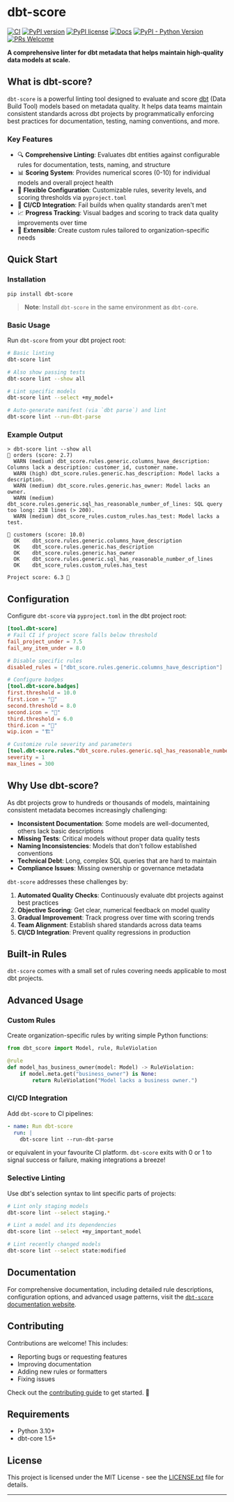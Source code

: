 # dbt-score

[![CI](https://github.com/PicnicSupermarket/dbt-score/actions/workflows/ci.yml/badge.svg)](https://github.com/PicnicSupermarket/dbt-score/actions)
[![PyPI version](https://img.shields.io/pypi/v/dbt-score.svg)](https://pypi.python.org/pypi/dbt-score/)
[![PyPI license](https://img.shields.io/pypi/l/dbt-score.svg)](https://pypi.python.org/pypi/dbt-score/)
[![Docs](https://img.shields.io/badge/Docs-mkdocs-blue)](https://dbt-score.picnic.tech/)
[![PyPI - Python Version](https://img.shields.io/pypi/pyversions/dbt-score.svg)](https://pypi.org/project/dbt-score)
[![PRs Welcome](https://img.shields.io/badge/PRs-welcome-brightgreen.svg)](https://makeapullrequest.com)

**A comprehensive linter for dbt metadata that helps maintain high-quality data
models at scale.**

## What is dbt-score?

`dbt-score` is a powerful linting tool designed to evaluate and score [dbt][dbt]
(Data Build Tool) models based on metadata quality. It helps data teams maintain
consistent standards across dbt projects by programmatically enforcing best
practices for documentation, testing, naming conventions, and more.

### Key Features

- 🔍 **Comprehensive Linting**: Evaluates dbt entities against configurable
  rules for documentation, tests, naming, and structure
- 📊 **Scoring System**: Provides numerical scores (0-10) for individual models
  and overall project health
- 🎯 **Flexible Configuration**: Customizable rules, severity levels, and
  scoring thresholds via `pyproject.toml`
- 🚀 **CI/CD Integration**: Fail builds when quality standards aren't met
- 📈 **Progress Tracking**: Visual badges and scoring to track data quality
  improvements over time
- 🔧 **Extensible**: Create custom rules tailored to organization-specific needs

## Quick Start

### Installation

```shell
pip install dbt-score
```

> **Note**: Install `dbt-score` in the same environment as `dbt-core`.

### Basic Usage

Run `dbt-score` from your dbt project root:

```bash
# Basic linting
dbt-score lint

# Also show passing tests
dbt-score lint --show all

# Lint specific models
dbt-score lint --select +my_model+

# Auto-generate manifest (via `dbt parse`) and lint
dbt-score lint --run-dbt-parse
```

### Example Output

```
> dbt-score lint --show all
🥉 orders (score: 2.7)
  WARN (medium) dbt_score.rules.generic.columns_have_description: Columns lack a description: customer_id, customer_name.
  WARN (high) dbt_score.rules.generic.has_description: Model lacks a description.
  WARN (medium) dbt_score.rules.generic.has_owner: Model lacks an owner.
  WARN (medium) dbt_score.rules.generic.sql_has_reasonable_number_of_lines: SQL query too long: 238 lines (> 200).
  WARN (medium) dbt_score_rules.custom_rules.has_test: Model lacks a test.

🥇 customers (score: 10.0)
  OK    dbt_score.rules.generic.columns_have_description
  OK    dbt_score.rules.generic.has_description
  OK    dbt_score.rules.generic.has_owner
  OK    dbt_score.rules.generic.sql_has_reasonable_number_of_lines
  OK    dbt_score_rules.custom_rules.has_test

Project score: 6.3 🥈
```

## Configuration

Configure `dbt-score` via `pyproject.toml` in the dbt project root:

```toml
[tool.dbt-score]
# Fail CI if project score falls below threshold
fail_project_under = 7.5
fail_any_item_under = 8.0

# Disable specific rules
disabled_rules = ["dbt_score.rules.generic.columns_have_description"]

# Configure badges
[tool.dbt-score.badges]
first.threshold = 10.0
first.icon = "🥇"
second.threshold = 8.0
second.icon = "🥈"
third.threshold = 6.0
third.icon = "🥉"
wip.icon = "🏗️"

# Customize rule severity and parameters
[tool.dbt-score.rules."dbt_score.rules.generic.sql_has_reasonable_number_of_lines"]
severity = 1
max_lines = 300
```

## Why Use dbt-score?

As dbt projects grow to hundreds or thousands of models, maintaining consistent
metadata becomes increasingly challenging:

- **Inconsistent Documentation**: Some models are well-documented, others lack
  basic descriptions
- **Missing Tests**: Critical models without proper data quality tests
- **Naming Inconsistencies**: Models that don't follow established conventions
- **Technical Debt**: Long, complex SQL queries that are hard to maintain
- **Compliance Issues**: Missing ownership or governance metadata

`dbt-score` addresses these challenges by:

1. **Automated Quality Checks**: Continuously evaluate dbt projects against best
   practices
2. **Objective Scoring**: Get clear, numerical feedback on model quality
3. **Gradual Improvement**: Track progress over time with scoring trends
4. **Team Alignment**: Establish shared standards across data teams
5. **CI/CD Integration**: Prevent quality regressions in production

## Built-in Rules

`dbt-score` comes with a small set of rules covering needs applicable to most
dbt projects.

## Advanced Usage

### Custom Rules

Create organization-specific rules by writing simple Python functions:

```python
from dbt_score import Model, rule, RuleViolation

@rule
def model_has_business_owner(model: Model) -> RuleViolation:
    if model.meta.get("business_owner") is None:
        return RuleViolation("Model lacks a business owner.")
```

### CI/CD Integration

Add `dbt-score` to CI pipelines:

```yaml
- name: Run dbt-score
  run: |
    dbt-score lint --run-dbt-parse
```

or equivalent in your favourite CI platform. `dbt-score` exits with 0 or 1 to
signal success or failure, making integrations a breeze!

### Selective Linting

Use dbt's selection syntax to lint specific parts of projects:

```bash
# Lint only staging models
dbt-score lint --select staging.*

# Lint a model and its dependencies
dbt-score lint --select +my_important_model

# Lint recently changed models
dbt-score lint --select state:modified
```

## Documentation

For comprehensive documentation, including detailed rule descriptions,
configuration options, and advanced usage patterns, visit the [`dbt-score`
documentation website][dbt-score].

## Contributing

Contributions are welcome! This includes:

- Reporting bugs or requesting features
- Improving documentation
- Adding new rules or formatters
- Fixing issues

Check out the [contributing guide][contributors-guide] to get started. 🚀

## Requirements

- Python 3.10+
- dbt-core 1.5+

## License

This project is licensed under the MIT License - see the
[LICENSE.txt](LICENSE.txt) file for details.

---

[dbt]: https://github.com/dbt-labs/dbt-core
[dbt-score]: https://dbt-score.picnic.tech/
[contributors-guide]: https://dbt-score.picnic.tech/contributing/
